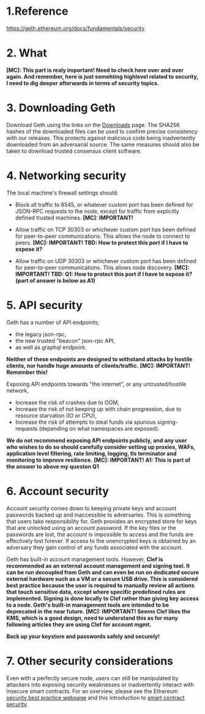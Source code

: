 # 1.Reference
https://geth.ethereum.org/docs/fundamentals/security


# 2. What

**[MC]: This part is realy important! Need to check here over and over again. And remember, here is just somehting highlevel related to security, I need to dig deeper afterwards in terms of security topics.**


# 3. Downloading Geth
Download Geth using the links on the [Downloads](https://geth.ethereum.org/downloads) page. The SHA256 hashes of the downloaded files can be used to confirm precise consistency with our releases. This protects against malicious code being inadvertently downloaded from an adversarial source. The same measures should also be taken to download trusted consensus client software.


# 4. Networking security
The local machine's firewall settings should:

- Block all traffic to 8545, or whatever custom port has been defined for JSON-RPC requests to the node, except for traffic from explicitly defined trusted machines. **[MC]: IMPORTANT!**

- Allow traffic on TCP 30303 or whichever custom port has been defined for peer-to-peer communications. This allows the node to connect to peers. **[MC]: IMPORTANT! TBD: How to protect this port if I have to expose it?**

- Allow traffic on UDP 30303 or whichever custom port has been defined for peer-to-peer communications. This allows node discovery. **[MC]: IMPORTANT! TBD: Q1: How to protect this port if I have to expose it? (part of answer is below as A1)**
  

# 5. API security

Geth has a number of API endpoints; 
- the legacy json-rpc, 
- the new trusted "beacon" json-rpc API, 
- as well as graphql endpoint. 

**Neither of these endpoints are designed to withstand attacks by hostile clients, nor handle huge amounts of clients/traffic.** **[MC]: IMPORTANT! Remember this!**

Exposing API endpoints towards "the internet", or any untrusted/hostile network,

- Increase the risk of crashes due to OOM,
- Increase the risk of not keeping up with chain progression, due to resource starvation (IO or CPU),
- Increase the risk of attempts to steal funds via spurious signing-requests (depending on what namespaces are exposed).
  
**We do not recommend exposing API endpoints publicly, and any user who wishes to do so should carefully consider setting up proxies, WAFs, application level filtering, rate limiting, logging, tls terminator and monitoring to improve resilience.** **[MC]: IMPORTANT! A1: This is part of the answer to above my queston Q1**


# 6. Account security
Account security comes down to keeping private keys and account passwords backed up and inaccessible to adversaries. This is something that users take responsibility for. Geth provides an encrypted store for keys that are unlocked using an account password. If the key files or the passwords are lost, the account is impossible to access and the funds are effectively lost forever. If access to the unencrypted keys is obtained by an adversary they gain control of any funds associated with the account.

Geth has built-in account management tools. However, **Clef is recommended as an external account management and signing tool. It can be run decoupled from Geth and can even be run on dedicated secure external hardware such as a VM or a secure USB drive. This is considered best practice because the user is required to manually review all actions that touch sensitive data, except where specific predefined rules are implemented. Signing is done locally to Clef rather than giving key access to a node. Geth's built-in management tools are intended to be deprecated in the near future.**
**[MC]: IMPORTANT! Seems Clef likes the KMS, which is a good design, need to understand this as for many following articles they are using Clef for account mgmt.**

**Back up your keystore and passwords safely and securely!**


# 7. Other security considerations

Even with a perfectly secure node, users can still be manipulated by attackers into exposing security weaknesses or inadvertently interact with insecure smart contracts. For an overview, please see the Ethereum [security best practice webpage](https://ethereum.org/en/security) and this introduction to [smart contract security](https://ethereum.org/en/developers/docs/smart-contracts/security).


